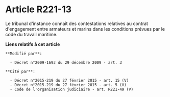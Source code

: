 # Article R221-13

Le tribunal d'instance connaît des contestations relatives au contrat d'engagement entre armateurs et marins dans les
conditions prévues par le code du travail maritime.

**Liens relatifs à cet article**

	**Modifié par**:

	  - Décret n°2009-1693 du 29 décembre 2009 - art. 3

	**Cité par**:

	  - Décret n°2015-219 du 27 février 2015 - art. 15 (V)
	  - Décret n°2015-219 du 27 février 2015 - art. 5 (V)
	  - Code de l'organisation judiciaire - art. R221-49 (V)
